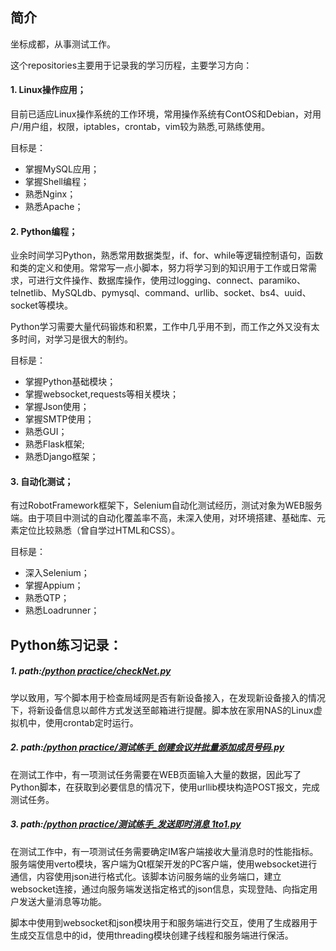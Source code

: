 ## 简介
坐标成都，从事测试工作。

这个repositories主要用于记录我的学习历程，主要学习方向：

#### 1. Linux操作应用；
目前已适应Linux操作系统的工作环境，常用操作系统有ContOS和Debian，对用户/用户组，权限，iptables，crontab，vim较为熟悉,可熟练使用。

目标是：
* 掌握MySQL应用；
* 掌握Shell编程；
* 熟悉Nginx；
* 熟悉Apache；

#### 2. Python编程；
业余时间学习Python，熟悉常用数据类型，if、for、while等逻辑控制语句，函数和类的定义和使用。常常写一点小脚本，努力将学习到的知识用于工作或日常需求，可进行文件操作、数据库操作，使用过logging、connect、paramiko、telnetlib、MySQLdb、pymysql、command、urllib、socket、bs4、uuid、socket等模块。

Python学习需要大量代码锻炼和积累，工作中几乎用不到，而工作之外又没有太多时间，对学习是很大的制约。

目标是：
* 掌握Python基础模块；
* 掌握websocket,requests等相关模块；
* 掌握Json使用；
* 掌握SMTP使用；
* 熟悉GUI；
* 熟悉Flask框架;
* 熟悉Django框架；

#### 3. 自动化测试；
有过RobotFramework框架下，Selenium自动化测试经历，测试对象为WEB服务端。由于项目中测试的自动化覆盖率不高，未深入使用，对环境搭建、基础库、元素定位比较熟悉（曾自学过HTML和CSS）。

目标是：
* 深入Selenium；
* 掌握Appium；
* 熟悉QTP；
* 熟悉Loadrunner；

## Python练习记录：

##### 1. path:[/python practice/checkNet.py](https://github.com/fragsun/fragsun.github.io/blob/master/python%20practice/checkNet.py)
学以致用，写个脚本用于检查局域网是否有新设备接入，在发现新设备接入的情况下，将新设备信息以邮件方式发送至邮箱进行提醒。脚本放在家用NAS的Linux虚拟机中，使用crontab定时运行。

##### 2. path:[/python practice/测试练手_创建会议并批量添加成员号码.py](https://github.com/fragsun/fragsun.github.io/blob/master/python%20practice/%E6%B5%8B%E8%AF%95%E7%BB%83%E6%89%8B_%E5%88%9B%E5%BB%BA%E4%BC%9A%E8%AE%AE%E5%B9%B6%E6%89%B9%E9%87%8F%E6%B7%BB%E5%8A%A0%E6%88%90%E5%91%98%E5%8F%B7%E7%A0%81.py)
在测试工作中，有一项测试任务需要在WEB页面输入大量的数据，因此写了Python脚本，在获取到必要信息的情况下，使用urllib模块构造POST报文，完成测试任务。

##### 3. path:[/python practice/测试练手_发送即时消息 1to1.py](https://github.com/fragsun/fragsun.github.io/blob/master/python%20practice/%E6%B5%8B%E8%AF%95%E7%BB%83%E6%89%8B_%E5%8F%91%E9%80%81%E5%8D%B3%E6%97%B6%E6%B6%88%E6%81%AF%201to1.py)
在测试工作中，有一项测试任务需要确定IM客户端接收大量消息时的性能指标。服务端使用verto模块，客户端为Qt框架开发的PC客户端，使用websocket进行通信，内容使用json进行格式化。该脚本访问服务端的业务端口，建立websocket连接，通过向服务端发送指定格式的json信息，实现登陆、向指定用户发送大量消息等功能。

脚本中使用到websocket和json模块用于和服务端进行交互，使用了生成器用于生成交互信息中的id，使用threading模块创建子线程和服务端进行保活。
